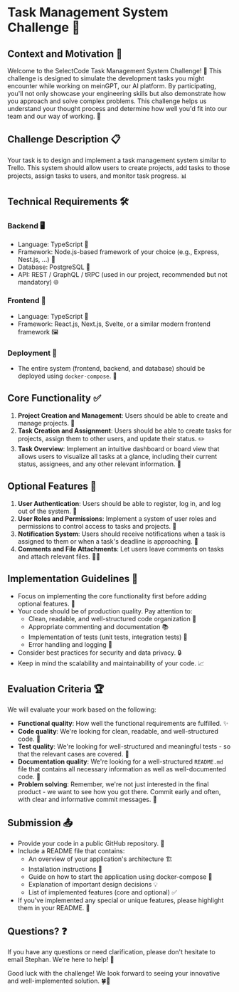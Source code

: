 # Task Management System Challenge 🚀

## Context and Motivation 🌟

Welcome to the SelectCode Task Management System Challenge! 🎉 This challenge is designed to simulate the development tasks you might encounter while working on meinGPT, our AI platform. By participating, you'll not only showcase your engineering skills but also demonstrate how you approach and solve complex problems. This challenge helps us understand your thought process and determine how well you'd fit into our team and our way of working. 🤝

## Challenge Description 📋

Your task is to design and implement a task management system similar to Trello. This system should allow users to create projects, add tasks to those projects, assign tasks to users, and monitor task progress. 📊

## Technical Requirements 🛠️

### Backend 🖥️

- Language: TypeScript 📘
- Framework: Node.js-based framework of your choice (e.g., Express, Nest.js, ...) 🔧
- Database: PostgreSQL 🐘
- API: REST / GraphQL / tRPC (used in our project, recommended but not mandatory) 🌐

### Frontend 🎨

- Language: TypeScript 📘
- Framework: React.js, Next.js, Svelte, or a similar modern frontend framework 🖼️

### Deployment 🚢

- The entire system (frontend, backend, and database) should be deployed using `docker-compose`. 🐳

## Core Functionality ✅

1. **Project Creation and Management**: Users should be able to create and manage projects. 📁
2. **Task Creation and Assignment**: Users should be able to create tasks for projects, assign them to other users, and update their status. ✏️
3. **Task Overview**: Implement an intuitive dashboard or board view that allows users to visualize all tasks at a glance, including their current status, assignees, and any other relevant information. 👀

## Optional Features 🌈

1. **User Authentication**: Users should be able to register, log in, and log out of the system. 🔐
2. **User Roles and Permissions**: Implement a system of user roles and permissions to control access to tasks and projects. 👑
3. **Notification System**: Users should receive notifications when a task is assigned to them or when a task's deadline is approaching. 🔔
4. **Comments and File Attachments**: Let users leave comments on tasks and attach relevant files. 💬📎

## Implementation Guidelines 📝

- Focus on implementing the core functionality first before adding optional features. 🎯
- Your code should be of production quality. Pay attention to:
  - Clean, readable, and well-structured code organization 🧹
  - Appropriate commenting and documentation 📚
  - Implementation of tests (unit tests, integration tests) 🧪
  - Error handling and logging 🚨
- Consider best practices for security and data privacy. 🔒
- Keep in mind the scalability and maintainability of your code. 📈

## Evaluation Criteria 🏆

We will evaluate your work based on the following:

- **Functional quality**: How well the functional requirements are fulfilled. ✨
- **Code quality**: We're looking for clean, readable, and well-structured code. 💎
- **Test quality**: We're looking for well-structured and meaningful tests - so that the relevant cases are covered. 🎯
- **Documentation quality**: We're looking for a well-structured `README.md` file that contains all necessary information as well as well-documented code. 📖
- **Problem solving**: Remember, we're not just interested in the final product - we want to see how you got there. Commit early and often, with clear and informative commit messages. 🧠

## Submission 📤

- Provide your code in a public GitHub repository. 🐙
- Include a README file that contains:
  - An overview of your application's architecture 🏗️
  - Installation instructions 🔧
  - Guide on how to start the application using docker-compose 🐳
  - Explanation of important design decisions 💡
  - List of implemented features (core and optional) ✅
- If you've implemented any special or unique features, please highlight them in your README. 🌟

## Questions? ❓

If you have any questions or need clarification, please don't hesitate to email Stephan. We're here to help! 📧

Good luck with the challenge! We look forward to seeing your innovative and well-implemented solution. 🍀🚀